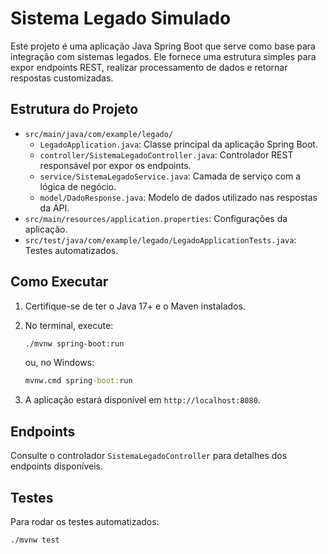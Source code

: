 # Sistema Legado Simulado

Este projeto é uma aplicação Java Spring Boot que serve como base para integração com sistemas legados. Ele fornece uma estrutura simples para expor endpoints REST, realizar processamento de dados e retornar respostas customizadas.

## Estrutura do Projeto

- `src/main/java/com/example/legado/`  
  - `LegadoApplication.java`: Classe principal da aplicação Spring Boot.
  - `controller/SistemaLegadoController.java`: Controlador REST responsável por expor os endpoints.
  - `service/SistemaLegadoService.java`: Camada de serviço com a lógica de negócio.
  - `model/DadoResponse.java`: Modelo de dados utilizado nas respostas da API.
- `src/main/resources/application.properties`: Configurações da aplicação.
- `src/test/java/com/example/legado/LegadoApplicationTests.java`: Testes automatizados.

## Como Executar

1. Certifique-se de ter o Java 17+ e o Maven instalados.
2. No terminal, execute:

   ```bash
   ./mvnw spring-boot:run
   ```
   ou, no Windows:
   ```cmd
   mvnw.cmd spring-boot:run
   ```

3. A aplicação estará disponível em `http://localhost:8080`.

## Endpoints

Consulte o controlador `SistemaLegadoController` para detalhes dos endpoints disponíveis.

## Testes

Para rodar os testes automatizados:

```bash
./mvnw test
```
